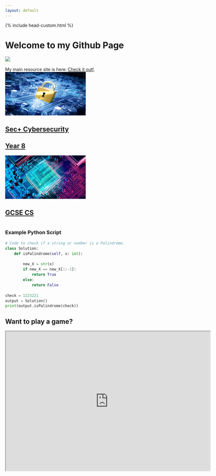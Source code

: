 ```yaml
---
layout: default
---
```

{% include head-custom.html %}
<div class="stuff">
  <h1>Welcome to my Github Page</h1>
  <p><img src="https://github.githubassets.com/images/icons/emoji/octocat.png"/></p>
My main resource site is here: <a href="https://mrteasdale.com" target="_blank">Check it out!</a>.
</div>
<div class="stuff">
<div class="homegrid">
  <div class="column">
    <a href="./cyber-security.html">
      <div class="box">
          <img src="./images/cysec-bg.png" height=140px width=260px/>
          <h2>Sec+ Cybersecurity</h2>
      </div>
    </a>
    <a href="./year-8.html">
      <div class="box">
        <h2>Year 8</h2>
      </div>
    </a>
    <div class="box"></div>
  </div>
  <div class="column">
    <a href="./gcse-cs.html">
      <div class="box">
        <img src="./images/cpu-bg.png" height=140px width=260px/>
        <h2>GCSE CS</h2>
      </div>
    </a>
    <div class="box"></div>
    <div class="box"></div>
  </div>
</div>
</div>

### Example Python Script

```python
# Code to check if a string or number is a Palindrome.
class Solution:
    def isPalindrome(self, x: int):

        new_X = str(x)
        if new_X == new_X[::-1]:
            return True
        else:
            return False

check = 1223221
output = Solution()
print(output.isPalindrome(check))
```

## Want to play a game?

<div class="stuff">
  <iframe height = "450" width = "660" src="https://editor.p5js.org/mrteasdale-cs/full/e9IQnrqdU"></iframe>
</div>

